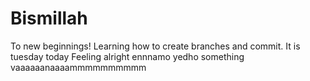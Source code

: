 # Bismillah
To new beginnings!
Learning how to create branches and commit.
It is tuesday today
Feeling alright
ennnamo yedho
something
vaaaaaanaaaammmmmmmmmm
